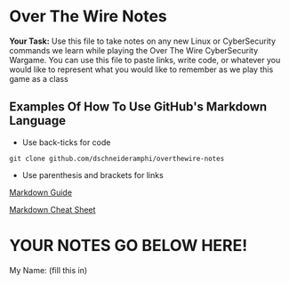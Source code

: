 # Over The Wire Notes

**Your Task:** Use this file to take notes on any new Linux or CyberSecurity commands we learn while playing the Over The Wire CyberSecurity Wargame. You can use this file to paste links, write code, or whatever you would like to represent what you would like to remember as we play this game as a class

## Examples Of How To Use GitHub's Markdown Language

- Use back-ticks for code

`git clone github.com/dschneideramphi/overthewire-notes`

- Use parenthesis and brackets for links

[Markdown Guide](https://guides.github.com/features/mastering-markdown/)

[Markdown Cheat Sheet](https://github.com/adam-p/markdown-here/wiki/Markdown-Cheatsheet#links)

# YOUR NOTES GO BELOW HERE!

My Name: (fill this in)
